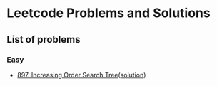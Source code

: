 # Leetcode Problems and Solutions 

## List of problems

### Easy
-   [897. Increasing Order Search Tree](https://leetcode.com/problems/increasing-order-search-tree/)([solution](https://github.com/lamducanhndgv/LeetCodePractice/blob/master/897_Increasing_Order_Search_Tree/SOLUTION.md))
